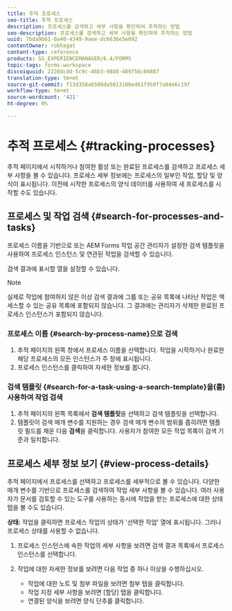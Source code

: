```yaml
---
title: 추적 프로세스
seo-title: 추적 프로세스
description: 프로세스를 검색하고 세부 사항을 확인하여 추적하는 방법
seo-description: 프로세스를 검색하고 세부 사항을 확인하여 추적하는 방법
uuid: 7bda9b61-0a40-4349-9aee-dc6636e5e692
contentOwner: robhagat
content-type: reference
products: SG_EXPERIENCEMANAGER/6.4/FORMS
topic-tags: forms-workspace
discoiquuid: 2228dcdd-5c9c-46b3-9888-489756c04887
translation-type: tm+mt
source-git-commit: f13d358a6508da5813186ed61f959f7a84e6c19f
workflow-type: tm+mt
source-wordcount: '421'
ht-degree: 0%

---
```



# 추적 프로세스 {#tracking-processes}

추적 페이지에서 시작하거나 참여한 활성 또는 완료된 프로세스를 검색하고 프로세스 세부 사항을 볼 수 있습니다. 프로세스 세부 정보에는 프로세스의 일부인 작업, 할당 및 양식이 표시됩니다. 이전에 시작한 프로세스의 양식 데이터를 사용하여 새 프로세스를 시작할 수도 있습니다.

## 프로세스 및 작업 검색 {#search-for-processes-and-tasks}

프로세스 이름을 기반으로 또는 AEM Forms 작업 공간 관리자가 설정한 검색 템플릿을 사용하여 프로세스 인스턴스 및 연관된 작업을 검색할 수 있습니다.

검색 결과에 표시할 열을 설정할 수 있습니다.

>[!NOTE]
>
>실제로 작업에 참여하지 않은 이상 검색 결과에 그룹 또는 공유 목록에 나타난 작업은 액세스할 수 있는 공유 목록에 포함되지 않습니다. 그 결과에는 관리자가 삭제한 완료된 프로세스 인스턴스가 포함되지 않습니다.

### 프로세스 이름 {#search-by-process-name}으로 검색

1. 추적 페이지의 왼쪽 창에서 프로세스 이름을 선택합니다. 작업을 시작하거나 완료한 해당 프로세스의 모든 인스턴스가 주 창에 표시됩니다.
1. 프로세스 인스턴스를 클릭하여 자세한 정보를 봅니다.

### 검색 템플릿 {#search-for-a-task-using-a-search-template}을(를) 사용하여 작업 검색

1. 추적 페이지의 왼쪽 목록에서 **검색 템플릿**&#x200B;을 선택하고 검색 템플릿을 선택합니다.
1. 템플릿이 검색 매개 변수를 지원하는 경우 검색 매개 변수의 범위를 좁히려면 템플릿 필드를 채운 다음 **검색**&#x200B;을 클릭합니다. 사용자가 참여한 모든 작업 목록이 검색 기준과 일치합니다.

## 프로세스 세부 정보 보기 {#view-process-details}

추적 페이지에서 프로세스를 선택하고 프로세스를 세부적으로 볼 수 있습니다. 다양한 매개 변수를 기반으로 프로세스를 검색하여 작업 세부 사항을 볼 수 있습니다. 여러 사용자가 문서를 검토할 수 있는 도구를 사용하는 동시에 작업을 받는 프로세스에 대한 상태 탭을 볼 수도 있습니다.

**상태:** 작업을 클릭하면 프로세스 작업의 상태가 &#39;선택한 작업&#39; 열에 표시됩니다. 그러나 프로세스 상태를 사용할 수 없습니다.

1. 프로세스 인스턴스에 속한 작업의 세부 사항을 보려면 검색 결과 목록에서 프로세스 인스턴스를 선택합니다.
1. 작업에 대한 자세한 정보를 보려면 다음 작업 중 하나 이상을 수행하십시오.

   * 작업에 대한 노트 및 첨부 파일을 보려면 첨부 탭을 클릭합니다.
   * 작업 지정 세부 사항을 보려면 [할당] 탭을 클릭합니다.
   * 연결된 양식을 보려면 양식 단추를 클릭합니다.

